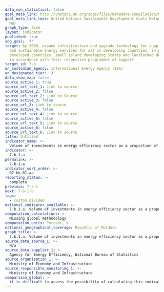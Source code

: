 ```yaml
---
data_non_statistical: false
goal_meta_link: http://unstats.un.org/sdgs/files/metadata-compilation/Metadata-Goal-7.pdf
goal_meta_link_text: United Nations Sustainable Development Goals Metadata (PDF 4.0
  MB)
graph_type: line
layout: indicator
published: true
sdg_goal: '7'
target: By 2030, expand infrastructure and upgrade technology for supplying modern
  and sustainable energy services for all in developing countries, in particular least
  developed countries, small island developing States and landlocked developing countries,
  in accordance with their respective programmes of support
target_id: 7.b
un_custodian_agency: International Energy Agency (IEA)
un_designated_tier: '3'
data_show_map: false
source_active_1: true
source_url_text_1: Link to source
source_active_2: false
source_url_text_2: Link to Source
source_active_3: false
source_url_3: Link to source
source_active_4: false
source_url_text_4: Link to source
source_active_5: false
source_url_text_5: Link to source
source_active_6: false
source_url_text_6: Link to source
title: Untitled
indicator_name: >-
  Volume of investments in energy efficiency sector as a proportion of GDP
indicator: >-
  7.b.1.a
permalink: >-
  7-b-1-a
indicator_sort_order: >-
  07-bb-01-aa
reporting_status: >-
  complete
previous: 7-a-1
next: 7-b-1-b
tags:
  - custom.divided
national_indicator_available: >-
  7.b.1.a. Volume of investments in energy efficiency sector as a proportion of GDP
computation_calculations: >-
  Missing global methodology
computation_units: Percent, %
national_geographical_coverage: Republic of Moldova
graph_title: >-
  7.b.1.a. Volume of investments in energy efficiency sector as a proportion of GDP
source_data_source_1: >-
  N/a
source_data_supplier_1: >-
  Agency for Energy Efficiency, National Bureau of Statistics
source_organisation_1: >-
  Ministry of Economy and Infrastructure
source_responsible_monitoring_1: >-
  Ministry of Economy and Infrastructure
comparison_global: >-
  it is difficult to assess the possibility of calculating this indicator due to lack of metadata
---
```

